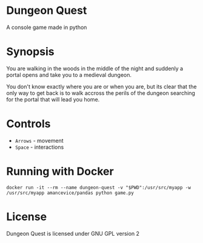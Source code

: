 # Dungeon Quest
A console game made in python

# Synopsis

You are walking in the woods in the middle of the night and suddenly a portal opens and take you to a medieval dungeon.

You don't know exactly where you are or when you are, but its clear that the only way to get back is to walk accross the perils of the dungeon searching for the portal that will lead you home.

# Controls

* `Arrows` - movement
* `Space` - interactions

# Running with Docker

```docker
docker run -it --rm --name dungeon-quest -v "$PWD":/usr/src/myapp -w /usr/src/myapp amancevice/pandas python game.py
```

# License

Dungeon Quest is licensed under GNU GPL version 2
